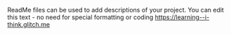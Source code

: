 ReadMe files can be used to add descriptions of your project. You can edit this text - no need for special formatting or coding
https://learning--i-think.glitch.me
